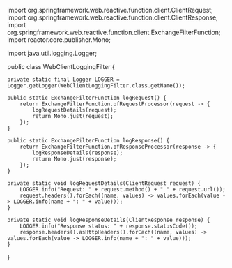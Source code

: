 import org.springframework.web.reactive.function.client.ClientRequest;
import org.springframework.web.reactive.function.client.ClientResponse;
import org.springframework.web.reactive.function.client.ExchangeFilterFunction;
import reactor.core.publisher.Mono;

import java.util.logging.Logger;

public class WebClientLoggingFilter {

    private static final Logger LOGGER = Logger.getLogger(WebClientLoggingFilter.class.getName());

    public static ExchangeFilterFunction logRequest() {
        return ExchangeFilterFunction.ofRequestProcessor(request -> {
            logRequestDetails(request);
            return Mono.just(request);
        });
    }

    public static ExchangeFilterFunction logResponse() {
        return ExchangeFilterFunction.ofResponseProcessor(response -> {
            logResponseDetails(response);
            return Mono.just(response);
        });
    }

    private static void logRequestDetails(ClientRequest request) {
        LOGGER.info("Request: " + request.method() + " " + request.url());
        request.headers().forEach((name, values) -> values.forEach(value -> LOGGER.info(name + ": " + value)));
    }

    private static void logResponseDetails(ClientResponse response) {
        LOGGER.info("Response status: " + response.statusCode());
        response.headers().asHttpHeaders().forEach((name, values) -> values.forEach(value -> LOGGER.info(name + ": " + value)));
    }
}
